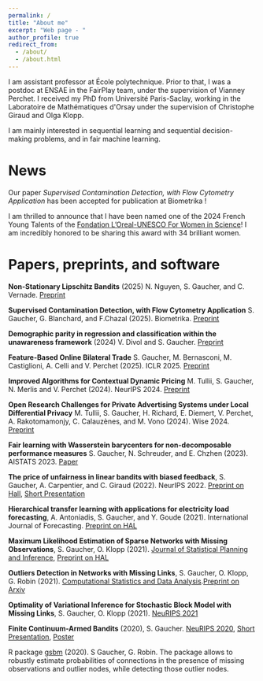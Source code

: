 ```yaml
---
permalink: /
title: "About me"
excerpt: "Web page - "
author_profile: true
redirect_from: 
  - /about/
  - /about.html
---
```


   I am assistant professor at École polytechnique. Prior to that, I was a postdoc at ENSAE in the FairPlay team, under the supervision of Vianney Perchet. I received my PhD from Université Paris-Saclay, working in the Laboratoire de Mathématiques d'Orsay under the supervision of Christophe Giraud and Olga Klopp.

   I am mainly interested in sequential learning and sequential decision-making problems, and in fair machine learning. 

# News
Our paper *Supervised Contamination Detection, with Flow Cytometry Application* has been accepted for publication at Biometrika !

I am thrilled to announce that I have been named one of the 2024 French Young Talents of the [Fondation L’Oreal-UNESCO For Women in Science](https://www.forwomeninscience.com/)! I am incredibly honored to be sharing this award with 34 brilliant women.

# Papers, preprints, and software
**Non-Stationary Lipschitz Bandits** (2025) N. Nguyen, S. Gaucher, and C. Vernade. [Preprint](https://arxiv.org/pdf/2505.18871)

**Supervised Contamination Detection, with Flow Cytometry Application** S. Gaucher, G. Blanchard, and F.Chazal (2025). Biometrika. [Preprint](https://arxiv.org/pdf/2404.06093.pdf)

**Demographic parity in regression and classification within the unawareness framework** (2024) V. Divol and S. Gaucher. [Preprint](https://arxiv.org/pdf/2409.02471)

**Feature-Based Online Bilateral Trade** S. Gaucher, M. Bernasconi, M. Castiglioni, A. Celli and V. Perchet (2025). ICLR 2025. [Preprint](https://arxiv.org/pdf/2405.18183)

**Improved Algorithms for Contextual Dynamic Pricing**  M. Tullii, S. Gaucher, N. Merlis and V. Perchet (2024). NeurIPS 2024. [Preprint](https://arxiv.org/pdf/2406.11316)

**Open Research Challenges for Private Advertising Systems under Local Differential Privacy**  M. Tullii, S. Gaucher, H. Richard, E. Diemert, V. Perchet, A. Rakotomamonjy, C. Calauzènes, and M. Vono (2024). Wise 2024. [Preprint](https://hal.science/hal-04438186/file/Open_Research_Challenges_for_Private_Advertising_Systems_under_Local_Differential_Privacy-14.pdf)

**Fair learning with Wasserstein barycenters for non-decomposable performance measures** S. Gaucher, N. Schreuder, and E. Chzhen (2023). AISTATS 2023. [Paper](https://proceedings.mlr.press/v206/gaucher23a.html)

**The price of unfairness in linear bandits with biased feedback**, S. Gaucher, A. Carpentier, and C. Giraud (2022). NeurIPS 2022. [Preprint on Hall](https://hal.archives-ouvertes.fr/hal-03611628), [Short Presentation](https://slideslive.com/s/solenne-gaucher-43495)

**Hierarchical transfer learning with applications for electricity load forecasting**, A. Antoniadis, S. Gaucher, and Y. Goude (2021). International Journal of Forecasting. [Preprint on HAL](https://hal.archives-ouvertes.fr/hal-03429702)

**Maximum Likelihood Estimation of Sparse Networks with Missing Observations**, S. Gaucher, O. Klopp (2021). [Journal of Statistical Planning and Inference](https://www.sciencedirect.com/science/article/abs/pii/S0378375821000422), [Preprint on HAL](https://hal.archives-ouvertes.fr/hal-02050003)

**Outliers Detection in Networks with Missing Links**, S. Gaucher, O. Klopp, G. Robin (2021). [Computational Statistics and Data Analysis](https://www.sciencedirect.com/science/article/pii/S0167947321001420).[Preprint on Arxiv](https://arxiv.org/abs/1911.13122)

**Optimality of Variational Inference for Stochastic Block Model with Missing Links**, S. Gaucher, O. Klopp (2021). [NeuRIPS 2021](https://papers.nips.cc/paper/2021/file/a5e308070bd6dd3cc56283f2313522de-Paper.pdf)

**Finite Continuum-Armed Bandits** (2020), S. Gaucher. [NeuRIPS 2020](https://proceedings.neurips.cc/paper/2020/file/20c86a628232a67e7bd46f76fba7ce12-Paper.pdf), [Short Presentation](https://slideslive.com/s/solenne-gaucher-43495), [Poster](../FCAB.pdf)

R package [gsbm](https://cran.r-project.org/web/packages/gsbm/index.html) (2020). S Gaucher, G. Robin. The package allows to robustly estimate probabilities of connections in the presence of missing observations and outlier nodes, while detecting those outlier nodes.
